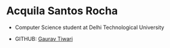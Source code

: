 # Acquila Santos Rocha

- Computer Science student at Delhi Technological University

- GITHUB: [Gaurav Tiwari](https://github.com/thegauravtiwari)
